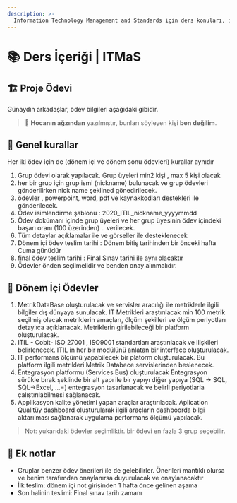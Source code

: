 ```yaml
---
description: >-
  Information Technology Management and Standards için ders konuları, içeriği veya notları
---
```


# 📚 Ders İçeriği \| ITMaS

## 🏗️ Proje Ödevi

Günaydın arkadaşlar, ödev bilgileri aşağıdaki gibidir.

> 📢 **Hocanın ağzından** yazılmıştır, bunları söyleyen kişi **ben değilim**.

## 📌 Genel kurallar
Her iki ödev için de (dönem içi ve dönem sonu ödevleri) kurallar aynıdır

1. Grup ödevi olarak yapılacak. Grup üyeleri min2 kişi , max 5 kişi olacak
2. her bir grup için grup ismi (nickname) bulunacak ve grup ödevleri gönderilirken nick name şeklined gönedirilecek.
3. ödevler , powerpoint, word, pdf ve kaynakkodları destekleri ile gönderilecek.
4. Ödev isimlendirme şablonu : 2020_ITIL_nickname_yyyymmdd
5. Ödev dokümanı içinde grup üyeleri ve her grup üyesinin ödev içindeki başarı oranı (100 üzerinden) .. verilecek.
6. Tüm detaylar açıklamalar ile ve görseller ile desteklenecek
7. Dönem içi ödev teslim tarihi : Dönem bitiş tarihinden bir önceki hafta Cuma günüdür
8. final ödev teslim tarihi : Final Sınav tarihi ile aynı olacaktır
9. Ödevler önden seçilmelidir ve benden onay alınmalıdır.

## 💎 Dönem İçi Ödevler

1. MetrikDataBase oluşturulacak ve servisler aracılığı ile metriklerle ilgili bilgiler dış dünyaya sunulacak. IT Metrikleri araştırılacak min 100 metrik seçilmiş olacak metriklerin amaçları, ölçüm şekilleri ve ölçüm periyotları detaylıca açıklanacak. Metriklerin girilebileceği bir platform oluşturulacak.
2. ITIL - Cobit- ISO 27001 , ISO9001 standartları araştırılacak ve ilişkileri belirlenecek. ITIL in her bir modülünü anlatan bir interface oluşturulacak.
3. IT performans ölçümü yapabilecek bir platorm oluşturulacak. Bu platform ilgili metrikleri Metrik Databece servislerinden beslenecek.
4. Entegrasyon platformu (Services Bus) oluşturulacak
Entegrasyon sürükle bırak şeklinde bir alt yapı ile bir yapıyı diğer yapıya (SQL -> SQL, SQL->Excel, ...=) entegrasyon tasarlanacak ve belirli periyotlarla çalıştırılabilmesi sağlanacak.
5. Applikasyon kalite yönetimi yapan araçlar araştırılacak. Aplication Qualitüy dashboard oluşturularak ilgili araçların dashboorda bilgi aktarılması sağlanarak uygulama performans ölçümü yapılacak.

> Not: yukarıdaki ödevler seçimliktir. bir  ödevi en fazla 3 grup seçebilir.

## 📃 Ek notlar

- Gruplar benzer ödev önerileri ile de gelebilirler. Önerileri mantıklı olursa ve benim tarafımdan onaylanırsa duyurulacak ve onaylanacaktır
- İlk teslim: dönem içi not girişinden 1 hafta önce gelinen aşama
- Son halinin teslimi: Final sınav tarih zamanı

